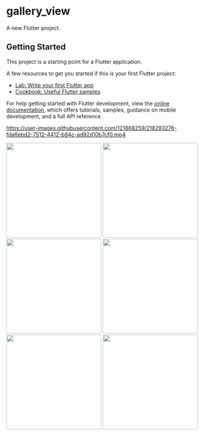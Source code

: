 # gallery_view

A new Flutter project.

## Getting Started

This project is a starting point for a Flutter application.

A few resources to get you started if this is your first Flutter project:

- [Lab: Write your first Flutter app](https://docs.flutter.dev/get-started/codelab)
- [Cookbook: Useful Flutter samples](https://docs.flutter.dev/cookbook)

For help getting started with Flutter development, view the
[online documentation](https://docs.flutter.dev/), which offers tutorials,
samples, guidance on mobile development, and a full API reference.

https://user-images.githubusercontent.com/121868259/218293276-fda6ebd2-7512-4412-b84c-ad92d10b7cf0.mp4

<img src="https://user-images.githubusercontent.com/121868259/218293587-2af74074-cf1b-4863-b74f-d9afbc9c8842.jpeg" width="250px">
<img src="https://user-images.githubusercontent.com/121868259/218293594-b2430466-3aed-4aec-afb0-6f47f0fb9ade.jpeg" width="250px">
<img src="https://user-images.githubusercontent.com/121868259/218293601-1f242672-7a60-40ba-b11b-809f2bb41d54.jpeg" width="250px">
<img src="https://user-images.githubusercontent.com/121868259/218293613-2d84c7ce-b06d-42e1-958e-20c51b397d2c.jpeg" width="250px">
<img src="https://user-images.githubusercontent.com/121868259/218293618-4f6bc04b-6f66-48ee-b062-b7b147e24b36.jpeg" width="250px">
<img src="https://user-images.githubusercontent.com/121868259/218293626-92b74864-69fe-44b5-85d8-8d38f957a30c.jpeg" width="250px">
